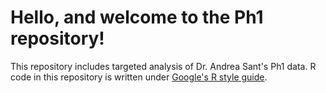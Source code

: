 # Hello, and welcome to the Ph1 repository!
This repository includes targeted analysis of Dr. Andrea Sant's Ph1 data. R code in this repository is written under [Google's R style guide](https://google.github.io/styleguide/Rguide.html).
